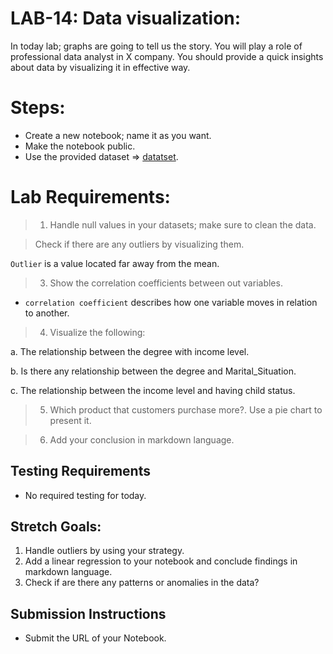 # LAB-14: Data visualization:

In today lab; graphs are going to tell us the story. You will play a role of professional data analyst in X company. You should provide a quick insights about data by visualizing it in effective way.

# Steps:
- Create a new notebook; name it as you want.
- Make the notebook public.
- Use the provided dataset => [datatset](./data.csv).

# Lab Requirements:

>1. Handle null values in your datasets; make sure to clean the data.


> Check if there are any outliers by visualizing them.


 ```Outlier``` is a value located far away from the mean.

>3. Show the  correlation coefficients between out variables.
- ```correlation coefficient``` describes how one variable moves in relation to another.

>4. Visualize the following:

   a. The relationship between the degree with income level.

   b. Is there any relationship between the degree and Marital_Situation.

   c. The relationship between the income level and having child status.

>5. Which product that customers purchase more?. Use a pie chart to present it.

>6. Add your conclusion in markdown language. 

## Testing Requirements
- No required testing for today.

## Stretch Goals:
1. Handle outliers by using your strategy.
2. Add a linear regression to your notebook and conclude findings in markdown language.
3. Check if are there any patterns or anomalies in the data?

## Submission Instructions
- Submit the URL of your Notebook.